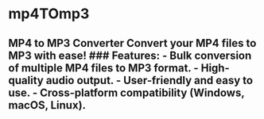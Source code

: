 # mp4TOmp3
## MP4 to MP3 Converter  Convert your MP4 files to MP3 with ease!  ### Features:  - Bulk conversion of multiple MP4 files to MP3 format. - High-quality audio output. - User-friendly and easy to use. - Cross-platform compatibility (Windows, macOS, Linux).
